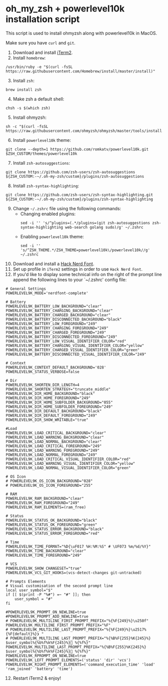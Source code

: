 # oh_my_zsh + powerlevel10k installation script

This script is used to install ohmyzsh along with powerlevel10k in MacOS.

Make sure you have `curl` and `git`.

1. Download and install [iTerm2](https://iterm2.com/downloads.html).
2. Install `homebrew`:
```
/usr/bin/ruby -e "$(curl -fsSL https://raw.githubusercontent.com/Homebrew/install/master/install)"
```
3. Install `zsh`:
```
brew install zsh
```
4. Make zsh a default shell:
```
chsh -s $(which zsh)
```
5. Install ohmyzsh:
```
sh -c "$(curl -fsSL https://raw.githubusercontent.com/ohmyzsh/ohmyzsh/master/tools/install.sh)"
```
6. Install `powerlevel10k` theme:
```
git clone --depth=1 https://github.com/romkatv/powerlevel10k.git $ZSH_CUSTOM/themes/powerlevel10k
```
7. Install `zsh-autosuggestions`:
```
git clone https://github.com/zsh-users/zsh-autosuggestions ${ZSH_CUSTOM:-~/.oh-my-zsh/custom}/plugins/zsh-autosuggestions
```
8. Install `zsh-syntax-highlighting`:
```
git clone https://github.com/zsh-users/zsh-syntax-highlighting.git ${ZSH_CUSTOM:-~/.oh-my-zsh/custom}/plugins/zsh-syntax-highlighting
```
9. Change `~/.zshrc` file using the following commands:
    - Changing enabled plugins:
        ```
        sed -i '' 's/^plugins=(.*/plugins=(git zsh-autosuggestions zsh-syntax-highlighting web-search golang sudo)/g' ~/.zshrc
        ```
    - Enabling `powerlevel10k` theme:
        ```
        sed -i '' 's/^ZSH_THEME.*/ZSH_THEME=powerlevel10k\/powerlevel10k//g' ~/.zshrc
        ```
10. Download and install a [Hack Nerd Font](https://github.com/ryanoasis/nerd-fonts/blob/master/patched-fonts/Hack/Regular/complete/Hack%20Regular%20Nerd%20Font%20Complete.ttf).
11. Set up profile in `iTerm2` settings in order to use `Hack Nerd Font`.
12. If you'd like to display some technical info on the right of the prompt line append the following lines to your `~/.zshrc' config file:
```
# General Settings
POWERLEVEL9K_MODE='nerdfont-complete'

# Battery
POWERLEVEL9K_BATTERY_LOW_BACKGROUND="clear"
POWERLEVEL9K_BATTERY_CHARGING_BACKGROUND="clear"
POWERLEVEL9K_BATTERY_CHARGED_BACKGROUND="clear"
POWERLEVEL9K_BATTERY_DISCONNECTED_BACKGROUND="black"
POWERLEVEL9K_BATTERY_LOW_FOREGROUND="249"
POWERLEVEL9K_BATTERY_CHARGING_FOREGROUND="249"
POWERLEVEL9K_BATTERY_CHARGED_FOREGROUND="249"
POWERLEVEL9K_BATTERY_DISCONNECTED_FOREGROUND="249"
POWERLEVEL9K_BATTERY_LOW_VISUAL_IDENTIFIER_COLOR="red"
POWERLEVEL9K_BATTERY_CHARGING_VISUAL_IDENTIFIER_COLOR="yellow"
POWERLEVEL9K_BATTERY_CHARGED_VISUAL_IDENTIFIER_COLOR="green"
POWERLEVEL9K_BATTERY_DISCONNECTED_VISUAL_IDENTIFIER_COLOR="249"

# Context
POWERLEVEL9K_CONTEXT_DEFAULT_BACKGROUND='028'
POWERLEVEL9K_STATUS_VERBOSE=false

# Dir
POWERLEVEL9K_SHORTEN_DIR_LENGTH=4
POWERLEVEL9K_SHORTEN_STRATEGY="truncate_middle"
POWERLEVEL9K_DIR_HOME_BACKGROUND="black"
POWERLEVEL9K_DIR_HOME_FOREGROUND="249"
POWERLEVEL9K_DIR_HOME_SUBFOLDER_BACKGROUND="055"
POWERLEVEL9K_DIR_HOME_SUBFOLDER_FOREGROUND="249"
POWERLEVEL9K_DIR_DEFAULT_BACKGROUND="black"
POWERLEVEL9K_DIR_DEFAULT_FOREGROUND="249"
POWERLEVEL9K_DIR_SHOW_WRITABLE="true"

#Load
POWERLEVEL9K_LOAD_CRITICAL_BACKGROUND="clear"
POWERLEVEL9K_LOAD_WARNING_BACKGROUND="clear"
POWERLEVEL9K_LOAD_NORMAL_BACKGROUND="clear"
POWERLEVEL9K_LOAD_CRITICAL_FOREGROUND="249"
POWERLEVEL9K_LOAD_WARNING_FOREGROUND="249"
POWERLEVEL9K_LOAD_NORMAL_FOREGROUND="249"
POWERLEVEL9K_LOAD_CRITICAL_VISUAL_IDENTIFIER_COLOR="red"
POWERLEVEL9K_LOAD_WARNING_VISUAL_IDENTIFIER_COLOR="yellow"
POWERLEVEL9K_LOAD_NORMAL_VISUAL_IDENTIFIER_COLOR="green"

# OS Icon
# POWERLEVEL9K_OS_ICON_BACKGROUND="028"
# POWERLEVEL9K_OS_ICON_FOREGROUND="255"

# RAM
POWERLEVEL9K_RAM_BACKGROUND="clear"
POWERLEVEL9K_RAM_FOREGROUND="249"
POWERLEVEL9K_RAM_ELEMENTS=(ram_free)

# Status
POWERLEVEL9K_STATUS_OK_BACKGROUND="black"
POWERLEVEL9K_STATUS_OK_FOREGROUND="green"
POWERLEVEL9K_STATUS_ERROR_BACKGROUND="black"
POWERLEVEL9K_STATUS_ERROR_FOREGROUND="red"

# Time
POWERLEVEL9K_TIME_FORMAT="%D{\uF017 %H:%M:%S" # \UF073 %m/%d/%Y}"
POWERLEVEL9K_TIME_BACKGROUND="clear"
POWERLEVEL9K_TIME_FOREGROUND="249"

# VCS
POWERLEVEL9K_SHOW_CHANGESET="true"
POWERLEVEL9K_VCS_GIT_HOOKS=(vcs-detect-changes git-untracked)

# Prompts Elements
# Visual customisation of the second prompt line
local user_symbol="$"
if [[ $(print -P "%#") =~ "#" ]]; then
    user_symbol = "#"
fi

#POWERLEVEL9K_PROMPT_ON_NEWLINE=true
#POWERLEVEL9K_PROMPT_ADD_NEWLINE=true
# POWERLEVEL9K_MULTILINE_FIRST_PROMPT_PREFIX="%{%F{249}%}\u250f"
POWERLEVEL9K_MULTILINE_FIRST_PROMPT_PREFIX="%F"
# POWERLEVEL9K_MULTILINE_LAST_PROMPT_PREFIX="%{%F{249}%}\u2517%{%F{default}%}❯ "
# POWERLEVEL9K_MULTILINE_LAST_PROMPT_PREFIX="%{%B%F{255}%K{245}%} $user_symbol%{%b%f%k%F{245}%} %{%f%}"
POWERLEVEL9K_MULTILINE_LAST_PROMPT_PREFIX="%{%B%F{255}%K{245}%} $user_symbol%{%b%f%k%F{245}%} %{%f%}"
POWERLEVEL9K_RPROMPT_ON_NEWLINE=true
POWERLEVEL9K_LEFT_PROMPT_ELEMENTS=('status' 'dir' 'vcs')
POWERLEVEL9K_RIGHT_PROMPT_ELEMENTS=('command_execution_time' 'load' 'ram_joined' 'battery' 'time')
```
12. Restart iTerm2 & enjoy! 
